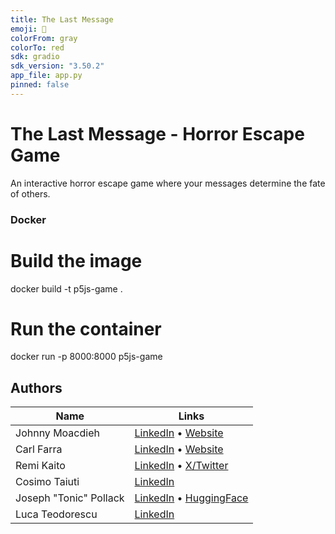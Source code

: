 ```yaml
---
title: The Last Message
emoji: 📱
colorFrom: gray
colorTo: red
sdk: gradio
sdk_version: "3.50.2"
app_file: app.py
pinned: false
---
```


# The Last Message - Horror Escape Game

An interactive horror escape game where your messages determine the fate of others.

### Docker

# Build the image

docker build -t p5js-game .

# Run the container

docker run -p 8000:8000 p5js-game

## Authors

| Name | Links |
|------|-------|
| Johnny Moacdieh | [LinkedIn](https://www.linkedin.com/in/johnny-moacdieh-935687b3/) • [Website](http://johnnym.dev/) |
| Carl Farra | [LinkedIn](https://www.linkedin.com/in/carlfarra/) • [Website](https://rpsdaily.com/) |
| Remi Kaito | [LinkedIn](https://www.linkedin.com/in/remikaito/) • [X/Twitter](https://x.com/mrrremi) |
| Cosimo Taiuti | [LinkedIn](https://www.linkedin.com/in/cosimotaiuti/) |
| Joseph "Tonic" Pollack | [LinkedIn](https://www.linkedin.com/in/josephpollack/) • [HuggingFace](https://huggingface.co/Tonic) |
| Luca Teodorescu | [LinkedIn](https://www.linkedin.com/in/luca-teodorescu/) |




